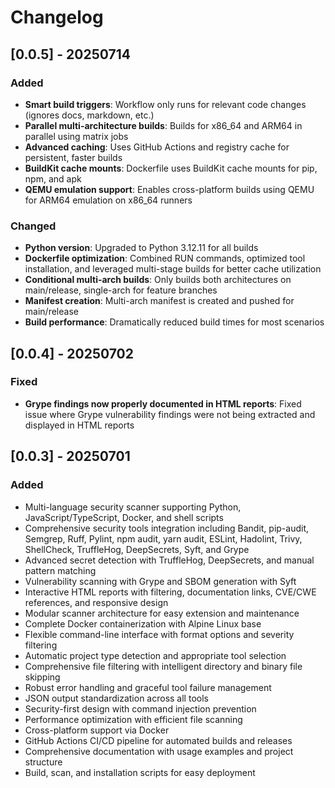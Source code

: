 # Changelog

## [0.0.5] - 20250714

### Added
- **Smart build triggers**: Workflow only runs for relevant code changes (ignores docs, markdown, etc.)
- **Parallel multi-architecture builds**: Builds for x86_64 and ARM64 in parallel using matrix jobs
- **Advanced caching**: Uses GitHub Actions and registry cache for persistent, faster builds
- **BuildKit cache mounts**: Dockerfile uses BuildKit cache mounts for pip, npm, and apk
- **QEMU emulation support**: Enables cross-platform builds using QEMU for ARM64 emulation on x86_64 runners

### Changed
- **Python version**: Upgraded to Python 3.12.11 for all builds
- **Dockerfile optimization**: Combined RUN commands, optimized tool installation, and leveraged multi-stage builds for better cache utilization
- **Conditional multi-arch builds**: Only builds both architectures on main/release, single-arch for feature branches
- **Manifest creation**: Multi-arch manifest is created and pushed for main/release
- **Build performance**: Dramatically reduced build times for most scenarios

## [0.0.4] - 20250702

### Fixed
- **Grype findings now properly documented in HTML reports**: Fixed issue where Grype vulnerability findings were not being extracted and displayed in HTML reports

## [0.0.3] - 20250701

### Added
- Multi-language security scanner supporting Python, JavaScript/TypeScript, Docker, and shell scripts
- Comprehensive security tools integration including Bandit, pip-audit, Semgrep, Ruff, Pylint, npm audit, yarn audit, ESLint, Hadolint, Trivy, ShellCheck, TruffleHog, DeepSecrets, Syft, and Grype
- Advanced secret detection with TruffleHog, DeepSecrets, and manual pattern matching
- Vulnerability scanning with Grype and SBOM generation with Syft
- Interactive HTML reports with filtering, documentation links, CVE/CWE references, and responsive design
- Modular scanner architecture for easy extension and maintenance
- Complete Docker containerization with Alpine Linux base
- Flexible command-line interface with format options and severity filtering
- Automatic project type detection and appropriate tool selection
- Comprehensive file filtering with intelligent directory and binary file skipping
- Robust error handling and graceful tool failure management
- JSON output standardization across all tools
- Security-first design with command injection prevention
- Performance optimization with efficient file scanning
- Cross-platform support via Docker
- GitHub Actions CI/CD pipeline for automated builds and releases
- Comprehensive documentation with usage examples and project structure
- Build, scan, and installation scripts for easy deployment
